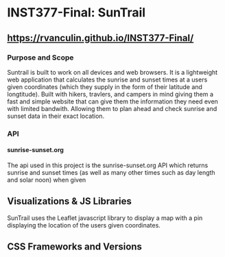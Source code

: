 # INST377-Final: SunTrail
## https://rvanculin.github.io/INST377-Final/

### Purpose and Scope

Suntrail is built to work on all devices and web browsers. It is a lightweight web application that calculates the sunrise and sunset times at a users given coordinates (which they supply in the form of their latitude and longtitude). Built with hikers, travlers, and campers in mind giving them a fast and simple website that can give them the information they need even with limited bandwith. Allowing them to plan ahead and check sunrise and sunset data in their exact location. 

### API
#### sunrise-sunset.org

The api used in this project is the sunrise-sunset.org API which returns sunrise and sunset times (as well as many other times such as day length and solar noon) when given 

## Visualizations & JS Libraries

SunTrail uses the Leaflet javascript library to display a map with a pin displaying the location of the users given coordinates. 

## CSS Frameworks and Versions


